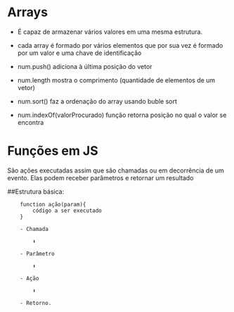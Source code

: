 # Arrays 
- É capaz de armazenar vários valores em uma mesma estrutura.
- cada array é formado por vários elementos que por sua vez é formado por um valor e uma chave de identificação

- num.push() adiciona à última posição do vetor
- num.length mostra o comprimento (quantidade de elementos de um vetor)
- num.sort() faz a ordenação do array usando buble sort
- num.indexOf(valorProcurado)  função retorna posição no qual o valor se encontra

# Funções em JS 
São ações executadas assim que são chamadas ou em decorrência de um evento.
Elas podem receber parâmetros e retornar um resultado

##Estrutura básica:

        function ação(param){
            código a ser executado
        }

        - Chamada

            ⬇️ 

        - Parâmetro

            ⬇️ 

        - Ação

            ⬇️ 

        - Retorno.
